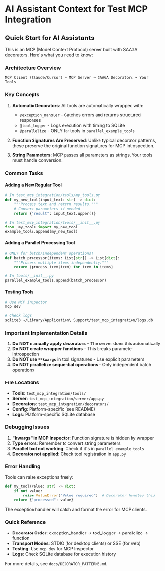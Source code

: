 # AI Assistant Context for Test MCP Integration

## Quick Start for AI Assistants

This is an MCP (Model Context Protocol) server built with SAAGA decorators. Here's what you need to know:

### Architecture Overview
```
MCP Client (Claude/Cursor) → MCP Server → SAAGA Decorators → Your Tools
```

### Key Concepts

1. **Automatic Decorators**: All tools are automatically wrapped with:
   - `@exception_handler` - Catches errors and returns structured responses
   - `@tool_logger` - Logs execution with timing to SQLite
   - `@parallelize` - ONLY for tools in `parallel_example_tools`

2. **Function Signatures Are Preserved**: Unlike typical decorator patterns, these preserve the original function signatures for MCP introspection.

3. **String Parameters**: MCP passes all parameters as strings. Your tools must handle conversion.

### Common Tasks

#### Adding a New Regular Tool
```python
# In test_mcp_integration/tools/my_tools.py
def my_new_tool(input_text: str) -> dict:
    """Process text and return results."""
    # Convert parameters if needed
    return {"result": input_text.upper()}

# In test_mcp_integration/tools/__init__.py
from .my_tools import my_new_tool
example_tools.append(my_new_tool)
```

#### Adding a Parallel Processing Tool
```python
# ONLY for batch/independent operations!
def batch_processor(items: List[str]) -> List[dict]:
    """Process multiple items independently."""
    return [process_item(item) for item in items]

# In tools/__init__.py
parallel_example_tools.append(batch_processor)
```

#### Testing Tools
```bash
# Use MCP Inspector
mcp dev

# Check logs
sqlite3 ~/Library/Application\ Support/test_mcp_integration/logs.db
```

### Important Implementation Details

1. **Do NOT manually apply decorators** - The server does this automatically
2. **Do NOT create wrapper functions** - This breaks parameter introspection
3. **Do NOT use `**kwargs`** in tool signatures - Use explicit parameters
4. **Do NOT parallelize sequential operations** - Only independent batch operations

### File Locations

- **Tools**: `test_mcp_integration/tools/`
- **Server**: `test_mcp_integration/server/app.py`
- **Decorators**: `test_mcp_integration/decorators/`
- **Config**: Platform-specific (see README)
- **Logs**: Platform-specific SQLite database

### Debugging Issues

1. **"kwargs" in MCP Inspector**: Function signature is hidden by wrapper
2. **Type errors**: Remember to convert string parameters
3. **Parallel tool not working**: Check if it's in `parallel_example_tools`
4. **Decorator not applied**: Check tool registration in `app.py`

### Error Handling

Tools can raise exceptions freely:
```python
def my_tool(value: str) -> dict:
    if not value:
        raise ValueError("Value required")  # Decorator handles this
    return {"processed": value}
```

The exception handler will catch and format the error for MCP clients.

### Quick Reference

- **Decorator Order**: exception_handler → tool_logger → parallelize → function
- **Transport Modes**: STDIO (for desktop clients) or SSE (for web)
- **Testing**: Use `mcp dev` for MCP Inspector
- **Logs**: Check SQLite database for execution history

For more details, see `docs/DECORATOR_PATTERNS.md`.